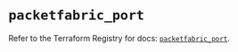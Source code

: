 # `packetfabric_port`

Refer to the Terraform Registry for docs: [`packetfabric_port`](https://registry.terraform.io/providers/packetfabric/packetfabric/1.9.3/docs/resources/port).
